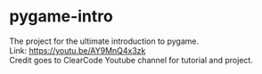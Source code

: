 # pygame-intro
The project for the ultimate introduction to pygame. 
<br>
Link: <https://youtu.be/AY9MnQ4x3zk>
<br>
Credit goes to ClearCode Youtube channel for tutorial and project.
